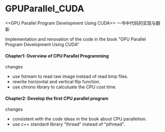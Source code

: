 # GPUParallel_CUDA

\<<GPU Parallel Program Development Using CUDA\>> 一书中代码的实现与翻新 

Implementation and renovation of the code in the book "GPU Parallel Program Development Using CUDA"

#### Chapter1: Overview of CPU Parallel Programming

changes
- use fstream to read raw image instead of read bmp files.
- rewrite horizontal and vertical flip function.
- use chrono library to calculuate the CPU cost time.

#### Chapter2: Develop the first CPU parallel program

changes
- consistent with the code ideas in the book about CPU parallelism.
- use c++ standard library "thread" instead of "pthread".
